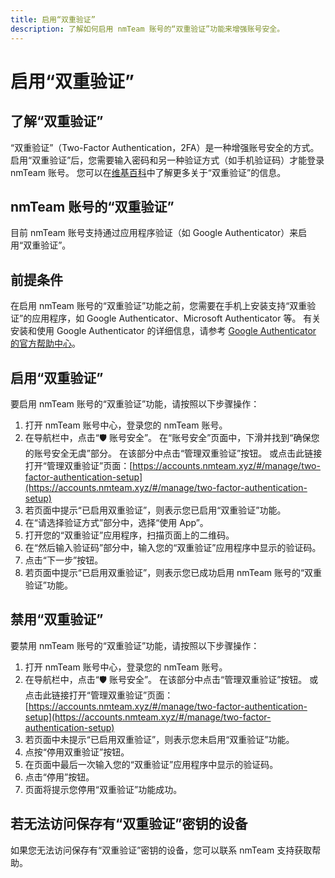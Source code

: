 ```yaml
---
title: 启用“双重验证”
description: 了解如何启用 nmTeam 账号的“双重验证”功能来增强账号安全。
---
```


# 启用“双重验证”
## 了解“双重验证”
“双重验证”（Two-Factor Authentication，2FA）是一种增强账号安全的方式。
启用“双重验证”后，您需要输入密码和另一种验证方式（如手机验证码）才能登录 nmTeam 账号。
您可以在[维基百科](https://zh.wikipedia.org/zh-cn/%E5%A4%9A%E9%87%8D%E8%A6%81%E7%B4%A0%E9%A9%97%E8%AD%89)中了解更多关于“双重验证”的信息。

## nmTeam 账号的“双重验证”
目前 nmTeam 账号支持通过应用程序验证（如 Google Authenticator）来启用“双重验证”。

## 前提条件
在启用 nmTeam 账号的“双重验证”功能之前，您需要在手机上安装支持“双重验证”的应用程序，如 Google Authenticator、Microsoft Authenticator 等。
有关安装和使用 Google Authenticator 的详细信息，请参考 [Google Authenticator 的官方帮助中心](https://support.google.com/accounts/answer/1066447)。

## 启用“双重验证”
要启用 nmTeam 账号的“双重验证”功能，请按照以下步骤操作：

1. 打开 nmTeam 账号中心，登录您的 nmTeam 账号。
2. 在导航栏中，点击“🛡 账号安全”。
在“账号安全”页面中，下滑并找到“确保您的账号安全无虞”部分。
在该部分中点击“管理双重验证”按钮。
或点击此链接打开“管理双重验证”页面：[https://accounts.nmteam.xyz/#/manage/two-factor-authentication-setup](https://accounts.nmteam.xyz/#/manage/two-factor-authentication-setup)
3. 若页面中提示“已启用双重验证”，则表示您已启用“双重验证”功能。
4. 在“请选择验证方式”部分中，选择“使用 App”。
5. 打开您的“双重验证”应用程序，扫描页面上的二维码。
6. 在“然后输入验证码”部分中，输入您的“双重验证”应用程序中显示的验证码。
7. 点击“下一步”按钮。
8. 若页面中提示“已启用双重验证”，则表示您已成功启用 nmTeam 账号的“双重验证”功能。

## 禁用“双重验证”
要禁用 nmTeam 账号的“双重验证”功能，请按照以下步骤操作：
1. 打开 nmTeam 账号中心，登录您的 nmTeam 账号。
2. 在导航栏中，点击“🛡 账号安全”。
在该部分中点击“管理双重验证”按钮。
或点击此链接打开“管理双重验证”页面：[https://accounts.nmteam.xyz/#/manage/two-factor-authentication-setup](https://accounts.nmteam.xyz/#/manage/two-factor-authentication-setup)
3. 若页面中未提示“已启用双重验证”，则表示您未启用“双重验证”功能。
4. 点按“停用双重验证”按钮。
5. 在页面中最后一次输入您的“双重验证”应用程序中显示的验证码。
6. 点击“停用”按钮。
7. 页面将提示您停用“双重验证”功能成功。

## 若无法访问保存有“双重验证”密钥的设备
如果您无法访问保存有“双重验证”密钥的设备，您可以联系 nmTeam 支持获取帮助。
